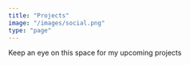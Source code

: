 ```yaml
---
title: "Projects"
image: "/images/social.png"
type: "page"
---
```


Keep an eye on this space for my upcoming projects